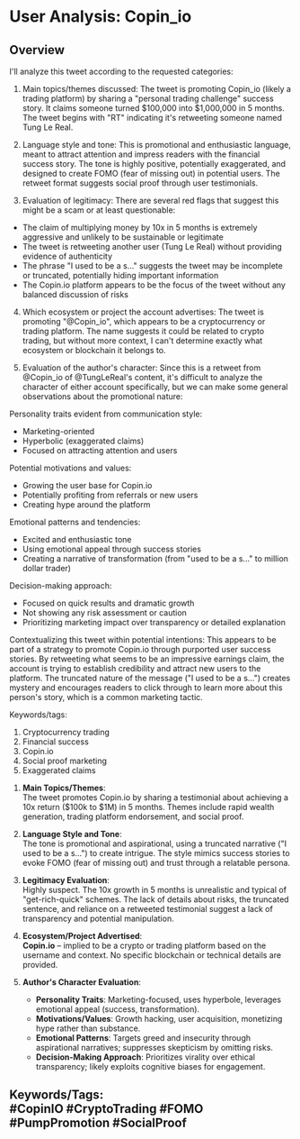 # User Analysis: Copin_io

## Overview

<think>
I'll analyze this tweet according to the requested categories:

1. Main topics/themes discussed:
The tweet is promoting Copin_io (likely a trading platform) by sharing a "personal trading challenge" success story. It claims someone turned $100,000 into $1,000,000 in 5 months. The tweet begins with "RT" indicating it's retweeting someone named Tung Le Real.

2. Language style and tone:
This is promotional and enthusiastic language, meant to attract attention and impress readers with the financial success story. The tone is highly positive, potentially exaggerated, and designed to create FOMO (fear of missing out) in potential users. The retweet format suggests social proof through user testimonials.

3. Evaluation of legitimacy:
There are several red flags that suggest this might be a scam or at least questionable:
- The claim of multiplying money by 10x in 5 months is extremely aggressive and unlikely to be sustainable or legitimate
- The tweet is retweeting another user (Tung Le Real) without providing evidence of authenticity
- The phrase "I used to be a s..." suggests the tweet may be incomplete or truncated, potentially hiding important information
- The Copin.io platform appears to be the focus of the tweet without any balanced discussion of risks

4. Which ecosystem or project the account advertises:
The tweet is promoting "@Copin_io", which appears to be a cryptocurrency or trading platform. The name suggests it could be related to crypto trading, but without more context, I can't determine exactly what ecosystem or blockchain it belongs to.

5. Evaluation of the author's character:
Since this is a retweet from @Copin_io of @TungLeReal's content, it's difficult to analyze the character of either account specifically, but we can make some general observations about the promotional nature:

Personality traits evident from communication style:
- Marketing-oriented
- Hyperbolic (exaggerated claims)
- Focused on attracting attention and users

Potential motivations and values:
- Growing the user base for Copin.io
- Potentially profiting from referrals or new users
- Creating hype around the platform

Emotional patterns and tendencies:
- Excited and enthusiastic tone
- Using emotional appeal through success stories
- Creating a narrative of transformation (from "used to be a s..." to million dollar trader)

Decision-making approach:
- Focused on quick results and dramatic growth
- Not showing any risk assessment or caution
- Prioritizing marketing impact over transparency or detailed explanation

Contextualizing this tweet within potential intentions:
This appears to be part of a strategy to promote Copin.io through purported user success stories. By retweeting what seems to be an impressive earnings claim, the account is trying to establish credibility and attract new users to the platform. The truncated nature of the message ("I used to be a s...") creates mystery and encourages readers to click through to learn more about this person's story, which is a common marketing tactic.

Keywords/tags:
1. Cryptocurrency trading
2. Financial success
3. Copin.io
4. Social proof marketing
5. Exaggerated claims
</think>

1. **Main Topics/Themes**:  
   The tweet promotes Copin.io by sharing a testimonial about achieving a 10x return ($100k to $1M) in 5 months. Themes include rapid wealth generation, trading platform endorsement, and social proof.

2. **Language Style and Tone**:  
   The tone is promotional and aspirational, using a truncated narrative ("I used to be a s...") to create intrigue. The style mimics success stories to evoke FOMO (fear of missing out) and trust through a relatable persona.

3. **Legitimacy Evaluation**:  
   Highly suspect. The 10x growth in 5 months is unrealistic and typical of "get-rich-quick" schemes. The lack of details about risks, the truncated sentence, and reliance on a retweeted testimonial suggest a lack of transparency and potential manipulation.

4. **Ecosystem/Project Advertised**:  
   **Copin.io** – implied to be a crypto or trading platform based on the username and context. No specific blockchain or technical details are provided.

5. **Author's Character Evaluation**:  
   - **Personality Traits**: Marketing-focused, uses hyperbole, leverages emotional appeal (success, transformation).  
   - **Motivations/Values**: Growth hacking, user acquisition, monetizing hype rather than substance.  
   - **Emotional Patterns**: Targets greed and insecurity through aspirational narratives; suppresses skepticism by omitting risks.  
   - **Decision-Making Approach**: Prioritizes virality over ethical transparency; likely exploits cognitive biases for engagement.

**Keywords/Tags**:  
#CopinIO #CryptoTrading #FOMO #PumpPromotion #SocialProof
---
